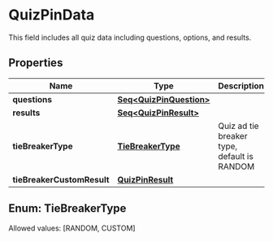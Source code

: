 

# QuizPinData

This field includes all quiz data including questions, options, and results.

## Properties

Name | Type | Description | Notes
------------ | ------------- | ------------- | -------------
**questions** | [**Seq&lt;QuizPinQuestion&gt;**](QuizPinQuestion.md) |  |  [optional]
**results** | [**Seq&lt;QuizPinResult&gt;**](QuizPinResult.md) |  |  [optional]
**tieBreakerType** | [**TieBreakerType**](#TieBreakerType) | Quiz ad tie breaker type, default is RANDOM |  [optional]
**tieBreakerCustomResult** | [**QuizPinResult**](QuizPinResult.md) |  |  [optional]


## Enum: TieBreakerType
Allowed values: [RANDOM, CUSTOM]





